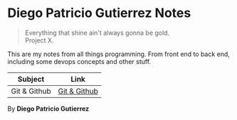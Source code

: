 # Diego Patricio Gutierrez Notes

> Everything that shine ain't always gonna be gold.  
> Project X.

This are my notes from all things programming. From front end to back end, including some devops concepts and other stuff.

|   Subject    | Link                                |
| :----------: | ----------------------------------- |
| Git & Github | [Git & Github](./git_github/git.md) |

By **Diego Patricio Gutierrez**
